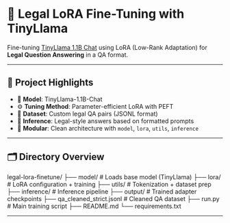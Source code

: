 # 🤖 Legal LoRA Fine-Tuning with TinyLlama

Fine-tuning [TinyLlama 1.1B Chat](https://huggingface.co/TinyLlama/TinyLlama-1.1B-Chat-v1.0) using LoRA (Low-Rank Adaptation) for **Legal Question Answering** in a QA format.

---

## 📌 Project Highlights

- 🧠 **Model**: TinyLlama-1.1B-Chat
- ⚙️ **Tuning Method**: Parameter-efficient LoRA with PEFT
- 📄 **Dataset**: Custom legal QA pairs (JSONL format)
- 🧪 **Inference**: Legal-style answers based on formatted prompts
- 🧱 **Modular**: Clean architecture with `model`, `lora`, `utils`, `inference`

---

## 🗂️ Directory Overview
legal-lora-finetune/
├── model/ # Loads base model (TinyLlama)
├── lora/ # LoRA configuration + training
├── utils/ # Tokenization + dataset prep
├── inference/ # Inference pipeline
├── output/ # Trained adapter checkpoints
├── qa_cleaned_strict.jsonl # Cleaned QA dataset
├── run.py # Main training script
├── README.md
└── requirements.txt


---


